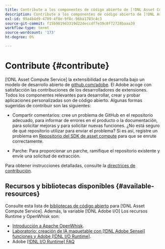 ```yaml
---
title: Contribute a los componentes de código abierto de [!DNL Asset Compute Service]
description: Contribute a los componentes de código abierto de [!DNL Asset Compute Service].
exl-id: 99a4b4d9-4709-4f8e-9f8c-96ba1783c4c3
source-git-commit: f15b9819d3319d22deccdf7e39c0f72728baaa39
workflow-type: tm+mt
source-wordcount: '173'
ht-degree: 0%

---
```


# Contribute {#contribute}

[!DNL Asset Compute Service] la extensibilidad se desarrolla bajo un modelo de desarrollo abierto de [github.com/adobe](https://github.com/adobe). El Adobe acoge con satisfacción las contribuciones de los desarrolladores de extensiones. Todos los componentes relevantes para desarrollar, crear y probar aplicaciones personalizadas son de código abierto. Algunas formas sugeridas de contribuir son las siguientes:

* Compartir comentarios: cree un problema de GitHub en el repositorio adecuado, para informar de errores en el producto o la documentación, para solicitar mejoras y para solicitar nuevas funciones. ¿No está seguro de qué repositorio utilizar para enviar el problema? Si es así, registre un problema en [Repositorio del SDK de asset compute](https://github.com/adobe/asset-compute-sdk) para que se enrute correctamente.

* Parche: Para proporcionar un parche, ramifique el repositorio existente y envíe una solicitud de extracción.

Para obtener instrucciones detalladas, consulte la [directrices de contribución](https://github.com/adobe/asset-compute-sdk/blob/master/.github/CONTRIBUTING.md).

## Recursos y bibliotecas disponibles {#available-resources}

Consulte esta lista de [bibliotecas de código abierto](https://github.com/adobe/asset-compute-sdk#available-resources-and-libraries) para [!DNL Asset Compute Service]. Además, la variable [!DNL Adobe I/O] Los recursos Runtime y OpenWhisk son:

* [Introducción a Apache OpenWhisk](https://github.com/apache/openwhisk/tree/master/docs#getting-started-with-openwhisk).
* [Laboratorio: creación de IA maquetable con [!DNL Adobe Sensei] funciones y Adobe [!DNL I/O Runtime]](https://opensource.adobe.com/adobe-sensei-ai-functions/index.html).
* Adobe [[!DNL I/O Runtime] FAQ](https://developer.adobe.com/runtime/docs/support/faq/)

<!-- **TBD** for post-release:
* Link to Adobe Developer App Builder open-source components.
* Issues in `aio` can be reported in Adobe Developer App Builder repos.
* Issues in asset-compute-sdk or devtool goes into the relevant repos from Nui.
-->
